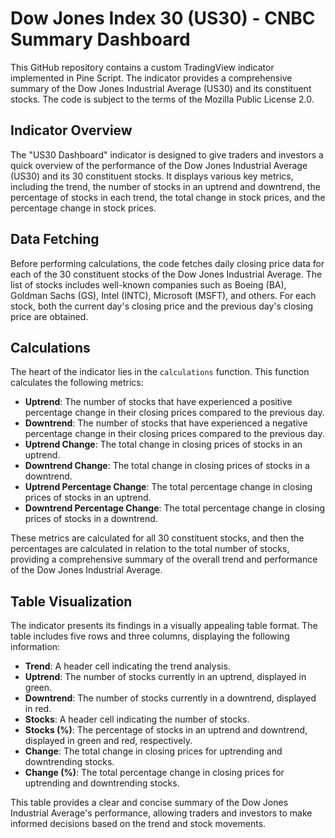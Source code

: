# Dow Jones Index 30 (US30) - CNBC Summary Dashboard

This GitHub repository contains a custom TradingView indicator implemented in Pine Script. The indicator provides a comprehensive summary of the Dow Jones Industrial Average (US30) and its constituent stocks. The code is subject to the terms of the Mozilla Public License 2.0.

## Indicator Overview

The "US30 Dashboard" indicator is designed to give traders and investors a quick overview of the performance of the Dow Jones Industrial Average (US30) and its 30 constituent stocks. It displays various key metrics, including the trend, the number of stocks in an uptrend and downtrend, the percentage of stocks in each trend, the total change in stock prices, and the percentage change in stock prices.

## Data Fetching

Before performing calculations, the code fetches daily closing price data for each of the 30 constituent stocks of the Dow Jones Industrial Average. The list of stocks includes well-known companies such as Boeing (BA), Goldman Sachs (GS), Intel (INTC), Microsoft (MSFT), and others. For each stock, both the current day's closing price and the previous day's closing price are obtained.

## Calculations

The heart of the indicator lies in the `calculations` function. This function calculates the following metrics:

- **Uptrend**: The number of stocks that have experienced a positive percentage change in their closing prices compared to the previous day.
- **Downtrend**: The number of stocks that have experienced a negative percentage change in their closing prices compared to the previous day.
- **Uptrend Change**: The total change in closing prices of stocks in an uptrend.
- **Downtrend Change**: The total change in closing prices of stocks in a downtrend.
- **Uptrend Percentage Change**: The total percentage change in closing prices of stocks in an uptrend.
- **Downtrend Percentage Change**: The total percentage change in closing prices of stocks in a downtrend.

These metrics are calculated for all 30 constituent stocks, and then the percentages are calculated in relation to the total number of stocks, providing a comprehensive summary of the overall trend and performance of the Dow Jones Industrial Average.

## Table Visualization

The indicator presents its findings in a visually appealing table format. The table includes five rows and three columns, displaying the following information:

- **Trend**: A header cell indicating the trend analysis.
- **Uptrend**: The number of stocks currently in an uptrend, displayed in green.
- **Downtrend**: The number of stocks currently in a downtrend, displayed in red.
- **Stocks**: A header cell indicating the number of stocks.
- **Stocks (%)**: The percentage of stocks in an uptrend and downtrend, displayed in green and red, respectively.
- **Change**: The total change in closing prices for uptrending and downtrending stocks.
- **Change (%)**: The total percentage change in closing prices for uptrending and downtrending stocks.

This table provides a clear and concise summary of the Dow Jones Industrial Average's performance, allowing traders and investors to make informed decisions based on the trend and stock movements.
